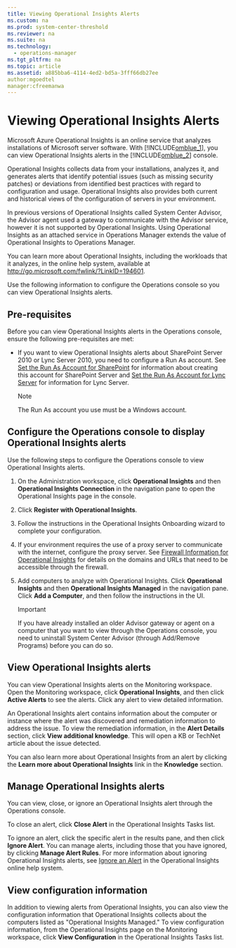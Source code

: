 ```yaml
---
title: Viewing Operational Insights Alerts
ms.custom: na
ms.prod: system-center-threshold
ms.reviewer: na
ms.suite: na
ms.technology: 
  - operations-manager
ms.tgt_pltfrm: na
ms.topic: article
ms.assetid: a885bba6-4114-4ed2-bd5a-3fff66db27ee
author:mgoedtel
manager:cfreemanwa
---
```

# Viewing Operational Insights Alerts
Microsoft Azure Operational Insights is an online service that analyzes installations of Microsoft server software. With [!INCLUDE[omblue_1](../../om/manage/includes/omblue_1_md.md)], you can view Operational Insights alerts in the [!INCLUDE[omblue_2](../../om/manage/includes/omblue_2_md.md)] console.  
  
Operational Insights collects data from your installations, analyzes it, and generates alerts that identify potential issues \(such as missing security patches\) or deviations from identified best practices with regard to configuration and usage. Operational Insights also provides both current and historical views of the configuration of servers in your environment.  
  
In previous versions of Operational Insights called System Center Advisor, the Advisor agent used a gateway to communicate with the Advisor service, however it is not supported by Operational Insights. Using Operational Insights as an attached service in Operations Manager extends the value of Operational Insights to Operations Manager.  
  
You can learn more about Operational Insights, including the workloads that it analyzes, in the online help system, available at [http:\/\/go.microsoft.com\/fwlink\/?LinkID\=194601](http://go.microsoft.com/fwlink/?LinkID=194601).  
  
Use the following information to configure the Operations console so you can view Operational Insights alerts.  
  
## Pre\-requisites  
Before you can view Operational Insights alerts in the Operations console, ensure the following pre\-requisites are met:  
  
-   If you want to view Operational Insights alerts about SharePoint Server 2010 or Lync Server 2010, you need to configure a Run As account. See [Set the Run As Account for SharePoint](http://go.microsoft.com/fwlink/?LinkID=247268) for information about creating this account for SharePoint Server and [Set the Run As Account for Lync Server](http://go.microsoft.com/fwlink/?LinkID=266611) for information for Lync Server.  
  
    > [!NOTE]  
    > The Run As account you use must be a Windows account.  
  
## Configure the Operations console to display Operational Insights alerts  
Use the following steps to configure the Operations console to view Operational Insights alerts.  
  
1.  On the Administration workspace, click **Operational Insights** and then **Operational Insights Connection** in the navigation pane to open the Operational Insights page in the console.  
  
2.  Click **Register with Operational Insights**.  
  
3.  Follow the instructions in the Operational Insights Onboarding wizard to complete your configuration.  
  
4.  If your environment requires the use of a proxy server to communicate with the internet, configure the proxy server. See [Firewall Information for Operational Insights](http://go.microsoft.com/fwlink/?LinkId=294186) for details on the domains and URLs that need to be accessible through the firewall.  
  
5.  Add computers to analyze with Operational Insights. Click **Operational Insights** and then **Operational Insights Managed** in the navigation pane. Click **Add a Computer**, and then follow the instructions in the UI.  
  
    > [!IMPORTANT]  
    > If you have already installed an older Advisor gateway or agent on a computer that you want to view through the Operations console, you need to uninstall System Center Advisor \(through Add\/Remove Programs\) before you can do so.  
  
## View Operational Insights alerts  
You can view Operational Insights alerts on the Monitoring workspace. Open the Monitoring workspace, click **Operational Insights**, and then click **Active Alerts** to see the alerts. Click any alert to view detailed information.  
  
An Operational Insights alert contains information about the computer or instance where the alert was discovered and remediation information to address the issue. To view the remediation information, in the **Alert Details** section, click **View additional knowledge**. This will open a KB or TechNet article about the issue detected.  
  
You can also learn more about Operational Insights from an alert by clicking the **Learn more about Operational Insights** link in the **Knowledge** section.  
  
## Manage Operational Insights alerts  
You can view, close, or ignore an Operational Insights alert through the Operations console.  
  
To close an alert, click **Close Alert** in the Operational Insights Tasks list.  
  
To ignore an alert, click the specific alert in the results pane, and then click **Ignore Alert**. You can manage alerts, including those that you have ignored, by clicking **Manage Alert Rules**. For more information about ignoring Operational Insights alerts, see [Ignore an Alert](http://go.microsoft.com/fwlink/?LinkID=245622) in the Operational Insights online help system.  
  
## View configuration information  
In addition to viewing alerts from Operational Insights, you can also view the configuration information that Operational Insights collects about the computers listed as "Operational Insights Managed." To view configuration information, from the Operational Insights page on the Monitoring workspace, click **View Configuration** in the Operational Insights Tasks list.  
  
